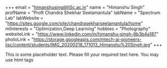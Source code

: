+++
email = "himanshusing@IISc.ac.in"
name = "Himanshu Singh"
profName = "Proft Chandra Shekhar Seelamantula"
labName = "Spectrum Lab"
labWebsite = "https://sites.google.com/site/chandrasekharseelamantula/home"
mlInterests = "Optimization,Deep Learning"
hobbies = "Photography"
websiteLink = "https://www.linkedin.com/in/himanshu-singh-8b3b4a187"
photoLink = "https://storage.googleapis.com/mtech-ai-pioneers-iisc/content/students/IMG_20200218_171013_Himanshu%20Singh.jpg"
+++

This is some placeholder text. Please fill your required text here. You may use html tags